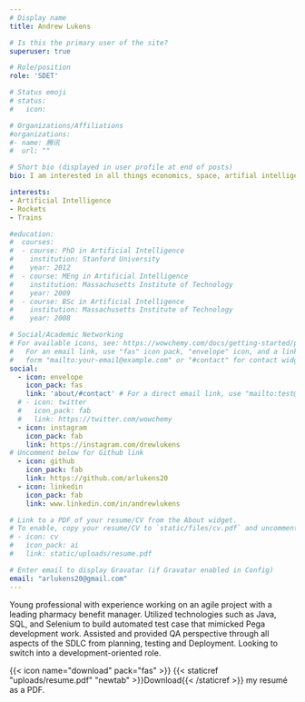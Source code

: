 ```yaml
---
# Display name
title: Andrew Lukens

# Is this the primary user of the site?
superuser: true

# Role/position
role: 'SDET'

# Status emoji
# status:
#   icon: 

# Organizations/Affiliations
#organizations:
#- name: 腾讯
#  url: ""

# Short bio (displayed in user profile at end of posts)
bio: I am interested in all things economics, space, artifial intelligence and Futurism related. Always loooking for my next project.

interests:
- Artificial Intelligence
- Rockets
- Trains

#education:
#  courses:
#  - course: PhD in Artificial Intelligence
#    institution: Stanford University
#    year: 2012
#  - course: MEng in Artificial Intelligence
#    institution: Massachusetts Institute of Technology
#    year: 2009
#  - course: BSc in Artificial Intelligence
#    institution: Massachusetts Institute of Technology
#    year: 2008

# Social/Academic Networking
# For available icons, see: https://wowchemy.com/docs/getting-started/page-builder/#icons
#   For an email link, use "fas" icon pack, "envelope" icon, and a link in the
#   form "mailto:your-email@example.com" or "#contact" for contact widget.
social:
  - icon: envelope
    icon_pack: fas
    link: 'about/#contact' # For a direct email link, use "mailto:test@example.org".
  # - icon: twitter
  #   icon_pack: fab
  #   link: https://twitter.com/wowchemy
  - icon: instagram
    icon_pack: fab
    link: https://instagram.com/drewlukens
# Uncomment below for Github link
  - icon: github
    icon_pack: fab
    link: https://github.com/arlukens20
  - icon: linkedin
    icon_pack: fab
    link: www.linkedin.com/in/andrewlukens

# Link to a PDF of your resume/CV from the About widget.
# To enable, copy your resume/CV to `static/files/cv.pdf` and uncomment the lines below.
# - icon: cv
#   icon_pack: ai
#   link: static/uploads/resume.pdf

# Enter email to display Gravatar (if Gravatar enabled in Config)
email: "arlukens20@gmail.com"
---
```


Young professional with experience working on an agile project with a leading pharmacy benefit manager. Utilized technologies such as Java, SQL, and Selenium to build automated test case that mimicked Pega development work. Assisted and provided QA perspective through all aspects of the SDLC from planning, testing and Deployment. Looking to switch into a development-oriented role. 

{{< icon name="download" pack="fas" >}} {{< staticref "uploads/resume.pdf" "newtab" >}}Download{{< /staticref >}} my resumé as a PDF.
